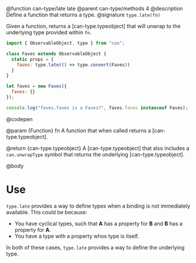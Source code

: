 @function can-type/late late
@parent can-type/methods 4
@description Define a function that returns a type.
@signature `type.late(fn)`

  Given a function, returns a [can-type.typeobject] that will unwrap to the underlying type provided within `fn`.

  ```js
  import { ObservableObject, type } from "can";

  class Faves extends ObservableObject {
    static props = {
      faves: type.late(() => type.convert(Faves))
    }
  }

  let faves = new Faves({
    faves: {}
  });

  console.log("faves.faves is a Faves?", faves.faves instanceof Faves);
  ```
  @codepen

  @param {Function} fn A function that when called returns a [can-type.typeobject].

  @return {can-type.typeobject} A [can-type.typeobject] that also includes a `can.unwrapType` symbol that returns the underlying [can-type.typeobject].

@body

# Use

`type.late` provides a way to define types when a binding is not immediately available. This could be because:

* You have cyclical types, such that __A__ has a property for __B__ and __B__ has a property for __A__.
* You have a type with a property whos type is itself.

In both of these cases, `type.late` provides a way to define the underlying type.
